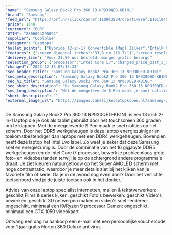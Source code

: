 ```yaml
---
"name": "Samsung Galaxy Book2 Pro 360 13 NP930QED-KB1NL"
"brand": "Samsung"
"feed_url": "https://prf.hn/click/camref:1100l383M/creativeref:1101l84031/destination:https%3A%2F%2Fwww.coolblue.nl%2Fproduct%2F901774"
"price": 1549
"currency": "EUR"
"GTIN": "8806094295092"
"supplier": "Coolblue"
"category": "Laptops"
"bullet_points": ["Hybride (2-in-1) Convertible (Map) Zilver","Intel® Core™ i7","Touchscreen 33,8 cm (13.3\") Full HD 1920 x 1080 Pixels AMOLED","16 GB LPDDR5-SDRAM","512 GB SSD","Intel Iris Xe Graphics","Wi-Fi 6E (802.11ax) Bluetooth 5.1","63 Wh 65 W","Windows 11 Home"]
"features": {"screen_diagonal_inches":"33,8 cm (13.3\")","screen_resolution":"1920 x 1080 Pixels","processor_family":"Intel® Core™ i7","memory_size":"16 GB","memory_type":"LPDDR5-SDRAM","total_storage_space":"512 GB","operating_system":"Windows 11 Home","battery_capacity":"63 Wh","width":"302,5 mm","depth":"202 mm","height":"11,5 mm","weight":"1,04 kg"}
"delivery_time": "Voor 23.59 uur besteld, morgen gratis bezorgd"
"selection_group": {"processor":"Intel Core i7","changed_price_past_3_days":false,"product_family":"Galaxy Book2 Pro 360"}
"changed": "2023-12-13 07:15:33"
"seo_header_title": "Samsung Galaxy Book2 Pro 360 13 NP930QED-KB1NL"
"seo_meta_description": "Samsung Galaxy Book2 Pro 360 13 NP930QED-KB1NL"
"seo_h1_title": "Samsung Galaxy Book2 Pro 360 13 NP930QED-KB1NL"
"seo_short_description": "De Samsung Galaxy Book2 Pro 360 13 NP930QED-KB1NL is een 13 inch 2-in-1 laptop die je ook als tablet gebruikt door het touchscreen 360 graden om te klappen."
"seo_long_description": "Met de meegeleverde S Pen maak je snel notities op het scherm. Door het DDR5 werkgeheugen is deze laptop energiezuiniger en toekomstbestendiger dan laptops met een DDR4 werkgeheugen. Bovendien heeft deze laptop het Intel Evo label. Zo weet je zeker dat deze Samsung snel en energiezuinig is. Door de combinatie van het 16 gigabyte DDR5 werkgeheugen en de Intel Core i7 processor, bewerk je probleemloos grote foto- en videobestanden terwijl je op de achtergrond andere programma's draait. Je ziet kleuren natuurgetrouw op het Super AMOLED scherm met hoge contrastratio, waardoor je meer details ziet bij het kijken van je favoriete film of serie. Ga je in de avond nog even door? Door het verlichte toetsenbord vind je de juiste toetsen ook in het donker. \r\n\r\nAdvies van onze laptop specialist\r\nInternetten, mailen & tekstverwerken: geschikt\r\nFilms & series kijken: geschikt\r\nFoto's bewerken: geschikt\r\nVideo's bewerken: geschikt\r\n3D ontwerpen maken en video's snel renderen: ongeschikt, minimaal een i9/Ryzen 9 processor\r\nGamen: ongeschikt, minimaal een GTX 1050 videokaart\r\n \r\nOntvang een dag na aankoop een e-mail met een persoonlijke vouchercode voor 1 jaar gratis Norton 360 Deluxe antivirus."
"short_description": ""
"external_image_url": "https://images.zakelijkelaptopkopen.nl/samsung-galaxy-book2-pro-360-13-np930qed-kb1nl.webp"
---
```


De Samsung Galaxy Book2 Pro 360 13 NP930QED-KB1NL is een 13 inch 2-in-1 laptop die je ook als tablet gebruikt door het touchscreen 360 graden om te klappen. Met de meegeleverde S Pen maak je snel notities op het scherm. Door het DDR5 werkgeheugen is deze laptop energiezuiniger en toekomstbestendiger dan laptops met een DDR4 werkgeheugen. Bovendien heeft deze laptop het Intel Evo label. Zo weet je zeker dat deze Samsung snel en energiezuinig is. Door de combinatie van het 16 gigabyte DDR5 werkgeheugen en de Intel Core i7 processor, bewerk je probleemloos grote foto- en videobestanden terwijl je op de achtergrond andere programma's draait. Je ziet kleuren natuurgetrouw op het Super AMOLED scherm met hoge contrastratio, waardoor je meer details ziet bij het kijken van je favoriete film of serie. Ga je in de avond nog even door? Door het verlichte toetsenbord vind je de juiste toetsen ook in het donker.

Advies van onze laptop specialist
Internetten, mailen & tekstverwerken: geschikt
Films & series kijken: geschikt
Foto's bewerken: geschikt
Video's bewerken: geschikt
3D ontwerpen maken en video's snel renderen: ongeschikt, minimaal een i9/Ryzen 9 processor
Gamen: ongeschikt, minimaal een GTX 1050 videokaart
 
Ontvang een dag na aankoop een e-mail met een persoonlijke vouchercode voor 1 jaar gratis Norton 360 Deluxe antivirus.